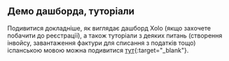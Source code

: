 ## Демо дашборда, туторіали

Подивитися докладніше, як виглядає дашборд Xolo (якщо захочете побачити до реєстрації), а також туторіали з
деяких питань (створення інвойсу, завантаження фактури для списання з податків тощо) іспанською мовою можна
подивитися
[тут](https://www.xolo.io/zz-en/faq/xolo-spain/category/platform/subcategory/video-tutorials){:target="_blank"}.
